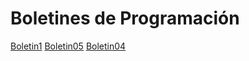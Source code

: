 # Boletines de Programación
[Boletin1](https://github.com/gabri185/Programacion2/tree/master/src/com/programacion/boletin1
)
[Boletin05](https://github.com/gabri185/Programacion2/tree/master/src/com/programacion/boletin05)
[Boletin04](https://github.com/gabri185/Programacion2/tree/master/src/com/programacion/boletin04)